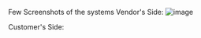 Few Screenshots of the systems
Vendor's Side:
![image](https://github.com/RohitBajracharya/E-FashionStore-App-Flutter-/assets/104704874/b619353b-5051-40d5-9863-5772a79cf328)     
     
    

Customer's Side:
     
      
     
